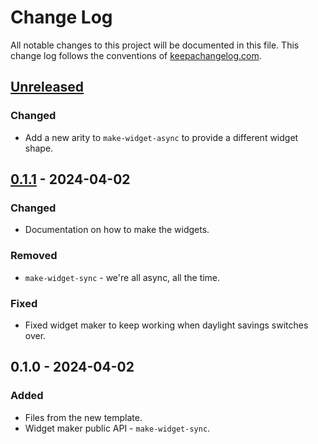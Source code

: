# Change Log
All notable changes to this project will be documented in this file. This change log follows the conventions of [keepachangelog.com](http://keepachangelog.com/).

## [Unreleased]
### Changed
- Add a new arity to `make-widget-async` to provide a different widget shape.

## [0.1.1] - 2024-04-02
### Changed
- Documentation on how to make the widgets.

### Removed
- `make-widget-sync` - we're all async, all the time.

### Fixed
- Fixed widget maker to keep working when daylight savings switches over.

## 0.1.0 - 2024-04-02
### Added
- Files from the new template.
- Widget maker public API - `make-widget-sync`.

[Unreleased]: https://sourcehost.site/your-name/asl-challenge/compare/0.1.1...HEAD
[0.1.1]: https://sourcehost.site/your-name/asl-challenge/compare/0.1.0...0.1.1
